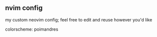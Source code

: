## nvim config

my custom neovim config; feel free to edit and reuse however you'd like

colorscheme: poimandres
